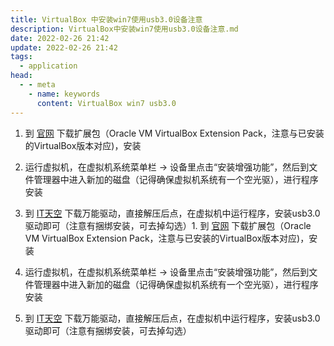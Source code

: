 ```yaml
---
title: VirtualBox 中安装win7使用usb3.0设备注意
description: VirtualBox中安装win7使用usb3.0设备注意.md
date: 2022-02-26 21:42
update: 2022-02-26 21:42
tags:
  - application
head:
  - - meta
    - name: keywords
      content: VirtualBox win7 usb3.0
---
```



1. 到 [官网](https://www.virtualbox.org/wiki/Downloads) 下载扩展包（Oracle VM VirtualBox Extension Pack，注意与已安装的VirtualBox版本对应)，安装

2. 运行虚拟机，在虚拟机系统菜单栏 → 设备里点击“安装增强功能”，然后到文件管理器中进入新加的磁盘（记得确保虚拟机系统有一个空光驱），进行程序安装

3. 到 [IT天空](https://www.itsk.com/) 下载万能驱动，直接解压后点，在虚拟机中运行程序，安装usb3.0驱动即可（注意有捆绑安装，可去掉勾选）1. 到 [官网](https://www.virtualbox.org/wiki/Downloads) 下载扩展包（Oracle VM VirtualBox Extension Pack，注意与已安装的VirtualBox版本对应)，安装

2. 运行虚拟机，在虚拟机系统菜单栏 → 设备里点击“安装增强功能”，然后到文件管理器中进入新加的磁盘（记得确保虚拟机系统有一个空光驱），进行程序安装

3. 到 [IT天空](https://www.itsk.com/) 下载万能驱动，直接解压后点，在虚拟机中运行程序，安装usb3.0驱动即可（注意有捆绑安装，可去掉勾选）